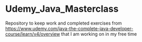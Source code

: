 # Udemy_Java_Masterclass
Repository to keep work and completed exercises from https://www.udemy.com/java-the-complete-java-developer-course/learn/v4/overview that I am working on in my free time
